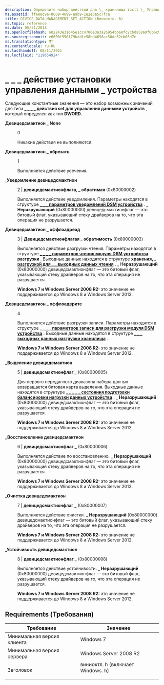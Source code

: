 ```yaml
---
description: Определите набор действий для \_ хранилища ioctl \_ Управление \_ \_ атрибутами набора данных с помощью \_ управляющего кода.
ms.assetid: ff688c9a-8669-4699-aab9-1e2e3a5c7fca
title: DEVICE_DATA_MANAGEMENT_SET_ACTION (Виниоктл. h)
ms.topic: reference
ms.date: 05/31/2018
ms.openlocfilehash: 602243e31645e1cc4706e3a3a2b954bb68fc2cbda58a0f0b6c9076ae6b0797f3
ms.sourcegitcommit: e6600f550f79bddfe58bd4696ac50dd52cb03d7e
ms.translationtype: MT
ms.contentlocale: ru-RU
ms.lasthandoff: 08/11/2021
ms.locfileid: "119654924"
---
```

# <a name="device_data_management_set_action"></a>\_ \_ \_ действие установки управления данными \_ устройства

Следующие константные значения — это набор возможных значений для типа **\_ \_ \_ \_ действия set для управления данными устройств** , который определен как тип **DWORD**.

<dl> <dt>

<span id="DeviceDsmAction_None"></span><span id="devicedsmaction_none"></span><span id="DEVICEDSMACTION_NONE"></span>**Девицедсмактион \_ None**
</dt> <dd> <dl> <dt>

0
</dt> <dt>



Никакие действия не выполняются.


</dt> </dl> </dd> <dt>

<span id="DeviceDsmAction_Trim"></span><span id="devicedsmaction_trim"></span><span id="DEVICEDSMACTION_TRIM"></span>**Девицедсмактион \_ обрезать**
</dt> <dd> <dl> <dt>

1
</dt> <dt>



Выполняется действие усечения.


</dt> </dl> </dd> <dt>

<span id="DeviceDsmAction_Notification"></span><span id="devicedsmaction_notification"></span><span id="DEVICEDSMACTION_NOTIFICATION"></span>**\_Уведомление девицедсмактион**
</dt> <dd> <dl> <dt>

2 \| **девицедсмактионфлага, \_ обратимая** (0x80000002)
</dt> <dt>



Выполняется действие уведомления. Параметры находятся в структуре [**\_ \_ \_ параметров уведомлений DSM устройства**](/windows/desktop/api/WinIoCtl/ns-winioctl-device_dsm_notification_parameters) . **\_ Неразрушающий** (0x80000000) девицедсмактионфлаг — это битовый флаг, указывающий стеку драйверов на то, что эта операция не разрушается.


</dt> </dl> </dd> <dt>

<span id="DeviceDsmAction_OffloadRead"></span><span id="devicedsmaction_offloadread"></span><span id="DEVICEDSMACTION_OFFLOADREAD"></span>**Девицедсмактион \_ оффлоадреад**
</dt> <dd> <dl> <dt>

3 \| **Девицедсмактионфлагая \_ обратимость** (0x80000003)
</dt> <dt>



Выполняется действие разгрузки чтения. Параметры находятся в структуре [**\_ \_ \_ \_ параметров чтения модуля DSM устройства разгрузки**](/windows/desktop/api/WinIoCtl/ns-winioctl-device_dsm_offload_read_parameters) . Выходные данные находятся в структуре [**хранения, \_ разгрузкой для \_ \_ выходных данных чтения**](/windows/desktop/api/WinIoCtl/ns-winioctl-storage_offload_read_output) . **\_ Неразрушающий** (0x80000000) девицедсмактионфлаг — это битовый флаг, указывающий стеку драйверов на то, что эта операция не разрушается.

**Windows 7 и Windows Server 2008 R2:** это значение не поддерживается до Windows 8 и Windows Server 2012.


</dt> </dl> </dd> <dt>

<span id="DeviceDsmAction_OffloadWrite"></span><span id="devicedsmaction_offloadwrite"></span><span id="DEVICEDSMACTION_OFFLOADWRITE"></span>**Девицедсмактион \_ оффлоадврите**
</dt> <dd> <dl> <dt>

4
</dt> <dt>



Выполняется действие разгрузки записи. Параметры находятся в структуре [**\_ \_ \_ \_ параметров записи для разгрузки модуля DSM устройства**](/windows/desktop/api/WinIoCtl/ns-winioctl-device_dsm_offload_write_parameters) . Выходные данные находятся в структуре [**\_ \_ \_ выходных данных разгрузки хранилища**](/windows/desktop/api/WinIoCtl/ns-winioctl-storage_offload_write_output) .

**Windows 7 и Windows Server 2008 R2:** это значение не поддерживается до Windows 8 и Windows Server 2012.


</dt> </dl> </dd> <dt>

<span id="DeviceDsmAction_Allocation"></span><span id="devicedsmaction_allocation"></span><span id="DEVICEDSMACTION_ALLOCATION"></span>**\_Выделение девицедсмактион**
</dt> <dd> <dl> <dt>

5 \| **девицедсмактионфлаг \_** (0x80000005)
</dt> <dt>



Для первого переданного диапазона набора данных возвращается битовая карта выделения. Выходные данные находятся в структуре [**\_ \_ \_ \_ \_ состояния подготовки балансировки нагрузки данных устройства**](/windows/desktop/api/WinIoCtl/ns-winioctl-device_data_set_lb_provisioning_state) . **\_ Неразрушающий** (0x80000000) девицедсмактионфлаг — это битовый флаг, указывающий стеку драйверов на то, что эта операция не разрушается.

**Windows 7 и Windows Server 2008 R2:** это значение не поддерживается до Windows 8 и Windows Server 2012.


</dt> </dl> </dd> <dt>

<span id="DeviceDsmAction_Repair"></span><span id="devicedsmaction_repair"></span><span id="DEVICEDSMACTION_REPAIR"></span>**\_Восстановление девицедсмактион**
</dt> <dd> <dl> <dt>

6 \| **девицедсмактионфлаг \_** (0x80000006)
</dt> <dt>



Выполняется действие по восстановлению. **\_ Неразрушающий** (0x80000000) девицедсмактионфлаг — это битовый флаг, указывающий стеку драйверов на то, что эта операция не разрушается.

**Windows 7 и Windows Server 2008 R2:** это значение не поддерживается до Windows 8 и Windows Server 2012.


</dt> </dl> </dd> <dt>

<span id="DeviceDsmAction_Scrub"></span><span id="devicedsmaction_scrub"></span><span id="DEVICEDSMACTION_SCRUB"></span>**\_Очистка девицедсмактион**
</dt> <dd> <dl> <dt>

7 \| **девицедсмактионфлаг \_** (0x80000007)
</dt> <dt>



Выполняется действие очистки. **\_ Неразрушающий** (0x80000000) девицедсмактионфлаг — это битовый флаг, указывающий стеку драйверов на то, что эта операция не разрушается.

**Windows 7 и Windows Server 2008 R2:** это значение не поддерживается до Windows 8 и Windows Server 2012.


</dt> </dl> </dd> <dt>

<span id="DeviceDsmAction_Resiliency"></span><span id="devicedsmaction_resiliency"></span><span id="DEVICEDSMACTION_RESILIENCY"></span>**\_Устойчивость девицедсмактион**
</dt> <dd> <dl> <dt>

8 \| **девицедсмактионфлаг \_** (0x80000008)
</dt> <dt>



Выполняется действие устойчивости. **\_ Неразрушающий** (0x80000000) девицедсмактионфлаг — это битовый флаг, указывающий стеку драйверов на то, что эта операция не разрушается.

**Windows 7 и Windows Server 2008 R2:** это значение не поддерживается до Windows 8 и Windows Server 2012.


</dt> </dl> </dd> </dl>

## <a name="requirements"></a>Requirements (Требования)



| Требование | Значение |
|-------------------------------------|-----------------------------------------------------------------------------------------------------------|
| Минимальная версия клиента<br/> | Windows 7<br/>                                                                                      |
| Минимальная версия сервера<br/> | Windows Server 2008 R2<br/>                                                                         |
| Заголовок<br/>                   | <dl> <dt>виниоктл. h (включает Windows. h)</dt> </dl> |



 

 




